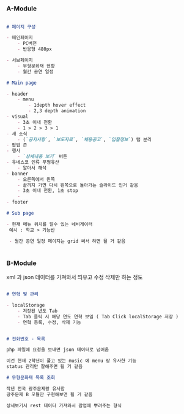 #

### A-Module

``` markdown

# 페이지 구성

- 메인페이지
    - PC버전
    - 반응형 480px 

- 서브페이지
    - 무형문화재 현황
    - 월간 공연 일정

```

``` markdown
# Main page

- header
    - menu
        - 1depth hover effect
        - 2,3 depth animation 
- visual
    - 3초 이내 전환
    - 1 > 2 > 3 > 1
- 새 소식
    - (`공지사항`, `보도자료`, `채용공고`, `입찰정보`) 탭 분리
- 팝업 존
- 행사
    - `상세내용 보기` 버튼
- 유네스코 인류 무형유산
    - 알아서 해석 
- banner
    - 오른쪽에서 왼쪽 
    - 끝까지 가면 다시 왼쪽으로 돌아가는 슬라이드 인거 같음
    - 3초 이내 전환, 1초 stop 
    - 
- footer
```

``` markdown
# Sub page

- 현재 메뉴 위치를 알수 있는 네비게이터
 예시 : 학교 > 기능반 

 - 월간 공연 일정 페이지는 grid 써서 하면 될 거 같음

```

#

### B-Module 

xml 과 json 데이터를 가져와서 띄우고 수정 삭제만 하는 정도

``` markdown 

# 연혁 및 관리

- localStorage 
    - 저장된 년도 Tab 
    - Tab 클릭 시 해당 연도 연혁 보임 ( Tab Click localStorage 저장 )
    - 연혁 등록, 수정, 삭제 기능

```
``` markdown

# 전화번호 - 목록

php 파일에 요청을 보내면 json 데이터로 넘어옴

이건 현재 2학년이 풀고 있는 music 에 menu 랑 유사한 기능
status 관리만 잘해주면 될 거 같음
```

``` markdown
# 무형문화재 목록 조회 

작년 전국 광주문제랑 유사함 
광주문제 B 모듈만 구현해보면 될 거 같음

상세보기시 rest 데이터 가져와서 팝업에 뿌려주는 형식

```


